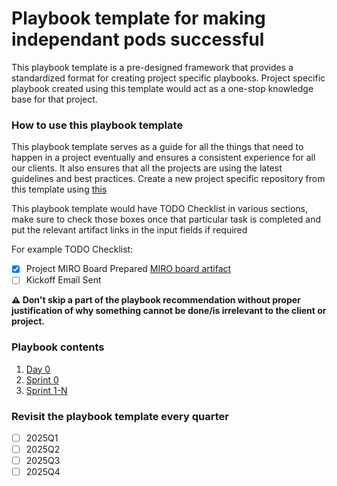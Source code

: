 # Playbook template for making independant pods successful 
This playbook template is a pre-designed framework that provides a standardized format for creating project specific playbooks. Project specific playbook created using this template would act as a one-stop knowledge base for that project. 

### How to use this playbook template

This playbook template serves as a guide for all the things that need to happen in a project eventually and ensures a consistent experience for all our clients. It also ensures that all the projects are using the latest guidelines and best practices. Create a new project specific repository from this template using [this](https://docs.github.com/en/repositories/creating-and-managing-repositories/creating-a-repository-from-a-template)

This playbook template would have TODO Checklist in various sections, make sure to check those boxes once that particular task is completed and put the relevant artifact links in the input fields if required

For example
TODO Checklist:
- [x] Project MIRO Board Prepared [MIRO board artifact](https://miro.com/app/board/uXjVLy8lmks=/)
- [ ] Kickoff Email Sent

**⚠️ Don't skip a part of the playbook recommendation without proper justification of why something cannot be done/is irrelevant to the client or project.**

### Playbook contents

1. [Day 0](./day-0/README.md)
2. [Sprint 0](./sprint-0/README.md)
3. [Sprint 1-N](./sprint-1-n/README.md)


### Revisit the playbook template every quarter
- [ ] 2025Q1
- [ ] 2025Q2
- [ ] 2025Q3
- [ ] 2025Q4
